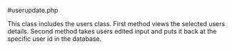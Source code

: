 #userupdate.php

This class includes the users class. First method views the selected users details. Second method takes users edited input and puts it back at the specific user id in the database.